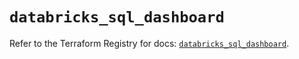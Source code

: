 # `databricks_sql_dashboard`

Refer to the Terraform Registry for docs: [`databricks_sql_dashboard`](https://registry.terraform.io/providers/databricks/databricks/1.45.0/docs/resources/sql_dashboard).
